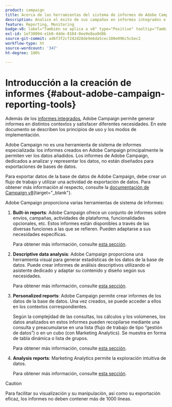 ```yaml
---
product: campaign
title: Acerca de las herramientas del sistema de informes de Adobe Campaign
description: Analice el éxito de sus campañas en informes integrados o personalizados
feature: Reporting, Monitoring
badge-v8: label="También se aplica a v8" type="Positive" tooltip="También se aplica a Campaign v8"
exl-id: 1ef30004-e1b0-4dde-8104-0ee9e8aa9d8b
source-git-commit: ad6f3f2cf242d28de9e6da5cec100e096c5cbec2
workflow-type: ht
source-wordcount: '347'
ht-degree: 100%

---
```


# Introducción a la creación de informes {#about-adobe-campaign-reporting-tools}



Además de los [informes integrados](../../reporting/using/about-campaign-built-in-reports.md), Adobe Campaign permite generar informes en distintos contextos y satisfacer diferentes necesidades. En este documento se describen los principios de uso y los modos de implementación.

Adobe Campaign no es una herramienta de sistema de informes especializada: los informes creados en Adobe Campaign principalmente le permiten ver los datos añadidos. Los informes de Adobe Campaign, dedicados a analizar y representar los datos, no están diseñados para exportaciones de bases de datos.

Para exportar datos de la base de datos de Adobe Campaign, debe crear un flujo de trabajo y utilizar una actividad de exportación de datos. Para obtener más información al respecto, consulte la [documentación de Campaign v8](https://experienceleague.adobe.com/docs/campaign/automation/workflows/wf-activities/action-activities/action-activities.html?lang=es){target="_blank"}.

Adobe Campaign proporciona varias herramientas de sistema de informes:

1. **Built-in reports**: Adobe Campaign ofrece un conjunto de informes sobre envíos, campañas, actividades de plataforma, funcionalidades opcionales, etc. Estos informes están disponibles a través de las diversas funciones a las que se refieren. Pueden adaptarse a sus necesidades específicas.

   Para obtener más información, consulte [esta sección](../../reporting/using/about-campaign-built-in-reports.md).

1. **Descriptive data analysis**: Adobe Campaign proporciona una herramienta visual para generar estadísticas de los datos de la base de datos. Puede crear informes de análisis descriptivos utilizando el asistente dedicado y adaptar su contenido y diseño según sus necesidades.

   Para obtener más información, consulte [esta sección](../../reporting/using/about-descriptive-analysis.md).

1. **Personalized reports**: Adobe Campaign permite crear informes de los datos de la base de datos. Una vez creados, se puede acceder a ellos en los contextos correspondientes.

   Según la complejidad de las consultas, los cálculos y los volúmenes, los datos analizados en estos informes pueden recopilarse mediante una consulta y preacumularse en una lista (flujo de trabajo de tipo “gestión de datos”) o en un cubo (con Marketing Analytics). Se muestra en forma de tabla dinámica o lista de grupos.

   Para obtener más información, consulte [esta sección](../../reporting/using/about-reports-creation-in-campaign.md).

1. **Analysis reports**: Marketing Analytics permite la exploración intuitiva de datos.

   Para obtener más información, consulte [esta sección](../../reporting/using/ac-cubes.md).

>[!CAUTION]
>
>Para facilitar su visualización y su manipulación, así como su exportación eficaz, los informes no deben contener más de 1000 líneas.
